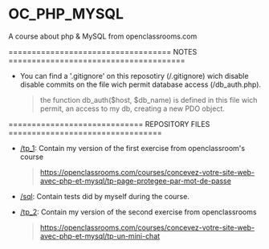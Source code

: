 # OC_PHP_MYSQL

A course about php &amp; MySQL from openclassrooms.com



=================================== NOTES ======================================

- You can find a '.gitignore' on this reposotiry (/.gitignore) wich disable
disable commits on the file wich permit database access (/db_auth.php).
	> the function db_auth($host, $db_name) is defined in this file wich permit,
	an access to my db, creating a new PDO object.


============================= REPOSITORY FILES =================================

- [/tp_1](tp_1): Contain my version of the first exercise from openclassroom's course
  > https://openclassrooms.com/courses/concevez-votre-site-web-avec-php-et-mysql/tp-page-protegee-par-mot-de-passe

- [/sql](sql): Contain tests did by myself during the course.

- [/tp_2](tp_2): Contain my version of the second exercise from openclassrooms
  > https://openclassrooms.com/courses/concevez-votre-site-web-avec-php-et-mysql/tp-un-mini-chat
